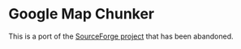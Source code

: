 # Google Map Chunker #
This is a port of the [SourceForge project](http://sourceforge.net/projects/gmapschunker/) that has been abandoned.